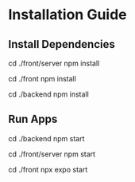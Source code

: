 # Installation Guide

## Install Dependencies

cd ./front/server
npm install

cd ./front
npm install

cd ./backend
npm install

## Run Apps

cd ./backend
npm start

cd ./front/server
npm start

cd ./front
npx expo start

